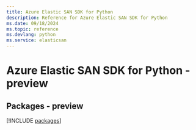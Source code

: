 ```yaml
---
title: Azure Elastic SAN SDK for Python
description: Reference for Azure Elastic SAN SDK for Python
ms.date: 09/18/2024
ms.topic: reference
ms.devlang: python
ms.service: elasticsan
---
```

# Azure Elastic SAN SDK for Python - preview
## Packages - preview
[!INCLUDE [packages](elastic-san-index.md)]